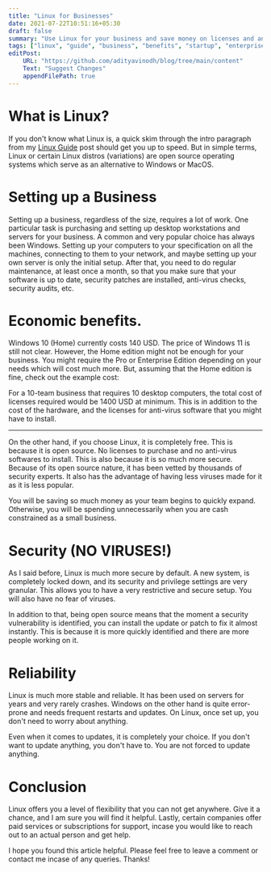 ```yaml
---
title: "Linux for Businesses"
date: 2021-07-22T10:51:16+05:30
draft: false
summary: "Use Linux for your business and save money on licenses and anti-virus software! Improve your productivity and efficiency with Linux."
tags: ["linux", "guide", "business", "benefits", "startup", "enterprise", "windows", "license", "open-source", "free"]
editPost:
    URL: "https://github.com/adityavinodh/blog/tree/main/content"
    Text: "Suggest Changes"
    appendFilePath: true
---
```


# What is Linux?

If you don't know what Linux is, a quick skim through the intro paragraph from my [Linux Guide](/blog/linux-intro) post should get you up to speed. But in simple terms, Linux or certain Linux distros (variations) are open source operating systems which serve as an alternative to Windows or MacOS.

# Setting up a Business

Setting up a business, regardless of the size, requires a lot of work. One particular task is purchasing and setting up desktop workstations and servers for your business. A common and very popular choice has always been Windows. Setting up your computers to your specification on all the machines, connecting to them to your network, and maybe setting up your own server is only the initial setup. After that, you need to do regular maintenance, at least once a month, so that you make sure that your software is up to date, security patches are installed, anti-virus checks, security audits, etc.

# Economic benefits.

Windows 10 (Home) currently costs 140 USD. The price of Windows 11 is still not clear. However, the Home edition might not be enough for your business. You might require the Pro or Enterprise Edition depending on your needs which will cost much more. But, assuming that the Home edition is fine, check out the example cost:

For a 10-team business that requires 10 desktop computers, the total cost of licenses required would be 1400 USD at minimum. This is in addition to the cost of the hardware, and the licenses for anti-virus software that you might have to install.

---

On the other hand, if you choose Linux, it is completely free. This is because it is open source. No licenses to purchase and no anti-virus softwares to install. This is also because it is so much more secure. Because of its open source nature, it has been vetted by thousands of security experts. It also has the advantage of having less viruses made for it as it is less popular.

You will be saving so much money as your team begins to quickly expand. Otherwise, you will be spending unnecessarily when you are cash constrained as a small business.

# Security (NO VIRUSES!)

As I said before, Linux is much more secure by default. A new system, is completely locked down, and its security and privilege settings are very granular. This allows you to have a very restrictive and secure setup. You will also have no fear of viruses.

In addition to that, being open source means that the moment a security vulnerability is identified, you can install the update or patch to fix it almost instantly. This is because it is more quickly identified and there are more people working on it.


# Reliability

Linux is much more stable and reliable. It has been used on servers for years and very rarely crashes. Windows on the other hand is quite error-prone and needs frequent restarts and updates. On Linux, once set up, you don't need to worry about anything.

Even when it comes to updates, it is completely your choice. If you don't want to update anything, you don't have to. You are not forced to update anything.

# Conclusion

Linux offers you a level of flexibility that you can not get anywhere. Give it a chance, and I am sure you will find it helpful. Lastly, certain companies offer paid services or subscriptions for support, incase you would like to reach out to an actual person and get help.

I hope you found this article helpful. Please feel free to leave a comment or contact me incase of any queries. Thanks!